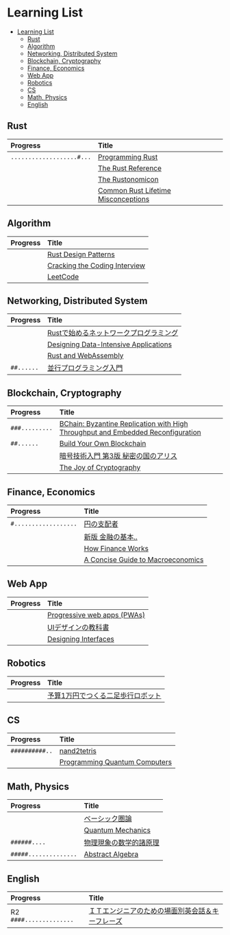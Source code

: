 # Learning List

- [Learning List](#learning-list)
  - [Rust](#rust)
  - [Algorithm](#algorithm)
  - [Networking, Distributed System](#networking-distributed-system)
  - [Blockchain, Cryptography](#blockchain-cryptography)
  - [Finance, Economics](#finance-economics)
  - [Web App](#web-app)
  - [Robotics](#robotics)
  - [CS](#cs)
  - [Math, Physics](#math-physics)
  - [English](#english)

## Rust
| Progress | Title |
| :-- | :-- |
| `...................#...` | [Programming Rust](https://learning.oreilly.com/library/view/programming-rust-2nd/9781492052586/) |
|  | [The Rust Reference](https://doc.rust-lang.org/stable/reference/) |
|  | [The Rustonomicon](https://doc.rust-lang.org/nomicon/) |
|  | [Common Rust Lifetime Misconceptions](https://github.com/pretzelhammer/rust-blog/blob/master/posts/common-rust-lifetime-misconceptions.md) |

## Algorithm
| Progress | Title |
| :-- | :-- |
|  | [Rust Design Patterns](https://rust-unofficial.github.io/patterns/) |
|  | [Cracking the Coding Interview](https://www.crackingthecodinginterview.com/) |
|  | [LeetCode](https://leetcode.com/) |

## Networking, Distributed System
| Progress | Title |
| :-- | :-- |
|  | [Rustで始めるネットワークプログラミング](https://cha-shu00.hatenablog.com/entry/2019/06/12/231526) |
|  | [Designing Data-Intensive Applications](https://learning.oreilly.com/library/view/designing-data-intensive-applications/9781491903063/) |
|  | [Rust and WebAssembly](https://rustwasm.github.io/book/) |
| `##......` | [並行プログラミング入門](https://www.oreilly.co.jp/books/9784873119595/) |

## Blockchain, Cryptography
| Progress | Title |
| :-- | :-- |
| `###.........` | [BChain: Byzantine Replication with High Throughput and Embedded Reconfiguration](https://www.csee.umbc.edu/~hbzhang/files/bchain.pdf) |
| `##......` | [Build Your Own Blockchain](https://www.springer.com/gp/book/9783030401412) |
|  | [暗号技術入門 第3版 秘密の国のアリス](https://www.hyuki.com/cr/) |
|  | [The Joy of Cryptography](https://joyofcryptography.com/) |

## Finance, Economics
| Progress | Title |
| :-- | :-- |
| `#..................` | [円の支配者](http://www.soshisha.com/book_search/detail/1_1057.html) |
|  | [新版 金融の基本..](https://www.njg.co.jp/book/9784534057419/) |
|  | [How Finance Works](https://store.hbr.org/product/how-finance-works-the-hbr-guide-to-thinking-smart-about-the-numbers/10230) |
|  | [A Concise Guide to Macroeconomics](https://store.hbr.org/product/a-concise-guide-to-macroeconomics-second-edition-what-managers-executives-and-students-need-to-know/16969) |

## Web App
| Progress | Title |
| :-- | :-- |
|  | [Progressive web apps (PWAs)](https://developer.mozilla.org/en-US/docs/Web/Progressive_web_apps) |
|  | [UIデザインの教科書](https://www.shoeisha.co.jp/book/detail/9784798155456) |
|  | [Designing Interfaces](https://learning.oreilly.com/library/view/designing-interfaces-3rd/9781492051954/) |

## Robotics
| Progress | Title |
| :-- | :-- |
|  | [予算1万円でつくる二足歩行ロボット](https://www.kohgakusha.co.jp/books/detail/978-4-7775-2109-8) |

## CS
| Progress | Title |
| :-- | :-- |
| `##########..` | [nand2tetris](https://www.nand2tetris.org/) |
|  | [Programming Quantum Computers ](https://learning.oreilly.com/library/view/programming-quantum-computers/9781492039679/) |

## Math, Physics
| Progress | Title |
| :-- | :-- |
|  | [ベーシック圏論](https://www.maruzen-publishing.co.jp/item/?book_no=295027) |
|  | [Quantum Mechanics](https://theoreticalminimum.com/courses/quantum-mechanics/2012/winter) |
| `######....` | [物理現象の数学的諸原理](https://www.kyoritsu-pub.co.jp/bookdetail/9784320017269) |
| `#####..............` | [Abstract Algebra](https://www.wiley.com/en-us/Abstract+Algebra%2C+3rd+Edition-p-9780471433347) |
<!-- 不完全性定理 -->
## English
| Progress | Title |
| :-- | :-- |
| R2 `####..............` | [ＩＴエンジニアのための場面別英会話＆キーフレーズ](https://www.natsume.co.jp/books/8794) |
